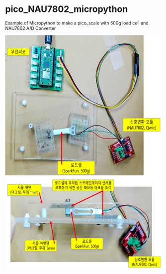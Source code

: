 # pico_NAU7802_micropython
Example of Micropython to make a pico_scale with 500g load cell and NAU7802 A/D Converter 

<img src="SparkFun-평면도.JPG" width="600" height="450"/>

<img src="SparkFun-옆면도.JPG" width="600" height="300"/>

